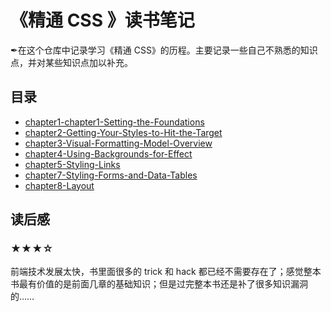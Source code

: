 # 《精通 CSS 》读书笔记

✒在这个仓库中记录学习《精通 CSS》的历程。主要记录一些自己不熟悉的知识点，并对某些知识点加以补充。

## 目录

* [chapter1-chapter1-Setting-the-Foundations](https://github.com/clarkzsd/css-mastery/tree/master/chapter1-Setting-the-Foundations)
* [chapter2-Getting-Your-Styles-to-Hit-the-Target](https://github.com/clarkzsd/css-mastery)
* [chapter3-Visual-Formatting-Model-Overview](https://github.com/clarkzsd/css-mastery/tree/master/chapter3-Visual-Formatting-Model-Overview)
* [chapter4-Using-Backgrounds-for-Effect](https://github.com/clarkzsd/css-mastery/tree/master/chapter4-Using-Backgrounds-for-Effect)
* [chapter5-Styling-Links](https://github.com/clarkzsd/css-mastery/tree/master/chapter5-Styling-Links)
* [chapter7-Styling-Forms-and-Data-Tables](https://github.com/clarkzsd/css-mastery/tree/master/chapter7-Styling-Forms-and-Data-Tables)
* [chapter8-Layout](https://github.com/clarkzsd/css-mastery/tree/master/chapter8-Layout)

## 读后感

### ★★★☆

前端技术发展太快，书里面很多的 trick 和 hack 都已经不需要存在了；感觉整本书最有价值的是前面几章的基础知识；但是过完整本书还是补了很多知识漏洞的……